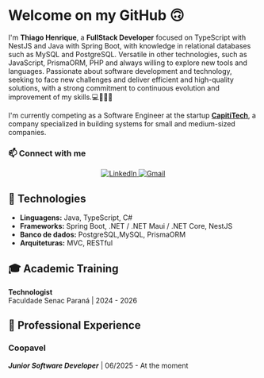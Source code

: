 
# Welcome on my GitHub 🙃


I'm **Thiago Henrique**, a **FullStack Developer** focused on TypeScript with NestJS and Java with Spring Boot, with knowledge in relational databases such as MySQL and PostgreSQL.
Versatile in other technologies, such as JavaScript, PrismaORM, PHP and always willing to explore new tools and languages.
Passionate about software development and technology, seeking to face new challenges and deliver
efficient and high-quality solutions, with a strong commitment to continuous evolution and improvement
of my skills.💻👨🏻‍💻

I'm currently competing as a Software Engineer at the startup **[CapitiTech](#)**, a company specialized in building systems for small and medium-sized companies.

### 📫 Connect with me
<div align="center">
  <a href="https://www.linkedin.com/in/thiago-henrique-01120630b/" target="_blank">
  <img src="https://img.shields.io/badge/LinkedIn-0077B5?style=flat&logo=linkedin&logoColor=white" alt="LinkedIn">
</a>  
<a href="mailto:thiaghenrique145@gmail.com">
  <img src="https://img.shields.io/badge/Gmail-D14836?style=flat&logo=gmail&logoColor=white" alt="Gmail">
</a>
</div>

## 🚀 Technologies
- **Linguagens:** Java, TypeScript, C#
- **Frameworks:** Spring Boot, .NET / .NET Maui / .NET Core, NestJS
- **Banco de dados:** PostgreSQL,MySQL, PrismaORM
- **Arquiteturas:** MVC, RESTful

## 🎓 Academic Training 
**Technologist**  
Faculdade Senac Paraná | 2024 - 2026  


## 💼 Professional Experience 
### Coopavel
***Junior Software Developer*** | 06/2025 - At the moment

